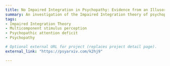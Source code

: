 ```yaml
---
title: No Impaired Integration in Psychopathy: Evidence from an Illusory Conjunction Paradigm
summary: An investigation of the Impaired Integration theory of psychopathy and multidimensional stimuli processing of psychopathic individuals.
tags:
- Impaired Integration Theory
- Multicomponent stimulus perception
- Psychopathic attention deficit
- Psychopathy

# Optional external URL for project (replaces project detail page).
external_link: "https://psyarxiv.com/k2hj9"

---
```

